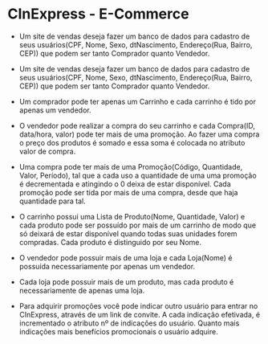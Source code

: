 # CInExpress - E-Commerce

- Um site de vendas deseja fazer um banco de dados para cadastro de seus usuários(CPF, Nome, Sexo, dtNascimento, Endereço(Rua, Bairro, CEP)) que podem ser tanto Comprador quanto Vendedor.

- Um site de vendas deseja fazer um banco de dados para cadastro de seus usuários(CPF, Nome, Sexo, dtNascimento, Endereço(Rua, Bairro, CEP)) que podem ser tanto Comprador quanto Vendedor.

- Um comprador pode ter apenas um Carrinho e cada carrinho é tido por apenas um vendedor.

- O vendedor pode realizar a compra do seu carrinho e cada Compra(ID, data/hora, valor) pode ter mais de uma promoção. Ao fazer uma compra o preço dos produtos é somado e essa soma é colocada no atributo valor de compra.
 
- Uma compra pode ter mais de uma Promoção(Código, Quantidade, Valor, Período), tal que a cada uso a quantidade de uma uma promoção é decrementada e atingindo o 0 deixa de estar disponível. Cada promoção pode ser tida por mais de uma compra, desde que haja quantidade para tal.

- O carrinho possui uma Lista de Produto(Nome, Quantidade, Valor) e cada produto pode ser possuído por mais de um carrinho de modo que só deixará de estar disponível quando todas suas unidades forem compradas. Cada produto é distinguido por seu Nome.

- O vendedor pode possuir mais de uma loja e cada Loja(Nome) é possuída necessariamente por apenas um vendedor. 
 
- Cada loja pode possuir mais de um produto, mas cada produto é necessariamente de apenas uma loja.
 
- Para adquirir promoções você pode indicar outro usuário para entrar no CInExpress, através de um link de convite. A cada indicação efetivada, é incrementado o atributo nº de indicações do usuário. Quanto mais indicações mais benefícios promocionais o usuário adquire.